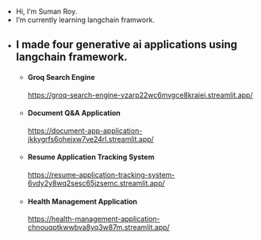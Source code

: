 - Hi, I’m Suman Roy.
- I’m currently learning langchain framwork.
- ## I made four generative ai applications using langchain framework.
   - #### Groq Search Engine
     https://groq-search-engine-yzarp22wc6mvgce8kraiei.streamlit.app/
   - #### Document Q&A Application
     https://document-app-application-jkkygrfs6ohejxw7ve24rl.streamlit.app/
   - #### Resume Application Tracking System
     https://resume-application-tracking-system-6vdy2y8wq2sesc65jzsemc.streamlit.app/
   - #### Health Management Application
     https://health-management-application-chnouqptkwwbva8yq3w87m.streamlit.app/
     

<!---
SumanRoy004/SumanRoy004 is a ✨ special ✨ repository because its `README.md` (this file) appears on your GitHub profile.
You can click the Preview link to take a look at your changes.
--->

